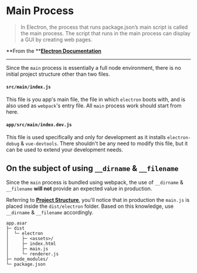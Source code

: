# Main Process

> In Electron, the process that runs package.json’s main script is called the main process. The script that runs in the main process can display a GUI by creating web pages.

**From the **[**Electron Documentation**](http://electron.atom.io/docs/tutorial/quick-start/#main-process)

---

Since the `main` process is essentially a full node environment, there is no initial project structure other than two files.

#### `src/main/index.js`

This file is you app's main file, the file in which `electron` boots with, and is also used as `webpack`'s entry file. All `main` process work should start from here.

#### `app/src/main/index.dev.js`

This file is used specifically and only for development as it installs `electron-debug` & `vue-devtools`. There shouldn't be any need to modify this file, but it can be used to extend your development needs.

## On the subject of using `__dirname` & `__filename`

Since the `main` process is bundled using webpack, the use of `__dirname` & `__filename` **will not** provide an expected value in production.

Referring to [**Project Structure**](project_sturcture.md), you'll notice that in production the `main.js` is placed inside the `dist/electron` folder. Based on this knowledge, use `__dirname` & `__filename` accordingly.

```
app.asar
├─ dist
│  └─ electron
│     ├─ <assets>/
│     ├─ index.html
│     ├─ main.js
│     └─ renderer.js
├─ node_modules/
└─ package.json
```



